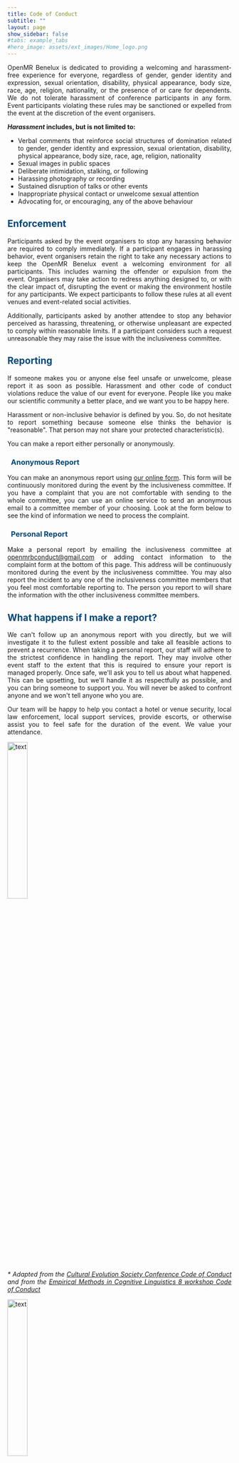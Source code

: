 ```yaml
--- 
title: Code of Conduct
subtitle: ""
layout: page
show_sidebar: false
#tabs: example_tabs
#hero_image: assets/ext_images/Home_logo.png
---
```


<style>
img {
  width: 30%;
  height: auto;
  display: inline-block;
}
</style>

<a name="top"></a>

<p><div style="text-align: justify">OpenMR Benelux is dedicated to providing a welcoming and harassment-free experience for everyone, regardless of gender, gender identity and expression, sexual orientation, disability, physical appearance, body size, race, age, religion, nationality, or the presence of or care for dependents. We do not tolerate harassment of conference participants in any form. Event participants violating these rules may be sanctioned or expelled from the event at the discretion of the event organisers.</div></p>
<p><div style="text-align: justify"><b><i>Harassment</i> includes, but is not limited to:</b></div></p>

* <div style="text-align: justify">Verbal comments that reinforce social structures of domination related to gender, gender identity and expression, sexual orientation, disability, physical appearance, body size, race, age, religion, nationality</div>
* <div style="text-align: justify">Sexual images in public spaces</div>
* <div style="text-align: justify">Deliberate intimidation, stalking, or following</div>
* <div style="text-align: justify">Harassing photography or recording</div>
* <div style="text-align: justify">Sustained disruption of talks or other events</div>
* <div style="text-align: justify">Inappropriate physical contact or unwelcome sexual attention</div>
* <div style="text-align: justify">Advocating for, or encouraging, any of the above behaviour</div>

<h2 style="color:#004777"> Enforcement </h2>
<!-- <p><div style="text-align: justify"><b>Enforcement</b></div></p> -->
<p><div style="text-align: justify">Participants asked by the event organisers to stop any harassing behavior are required to comply immediately. If a participant engages in harassing behavior, event organisers retain the right to take any necessary actions to keep the OpenMR Benelux event a welcoming environment for all participants. This includes warning the offender or expulsion from the event. Organisers may take action to redress anything designed to, or with the clear impact of, disrupting the event or making the environment hostile for any participants. We expect participants to follow these rules at all event venues and event-related social activities.</div></p>
<p><div style="text-align: justify">Additionally, participants asked by another attendee to stop any behavior perceived as harassing, threatening, or otherwise unpleasant are expected to comply within reasonable limits. If a participant considers such a request unreasonable they may raise the issue with the inclusiveness committee.</div></p>

<h2 style="color:#004777"> Reporting </h2>
<!-- <p><div style="text-align: justify"><b>Reporting</b></div></p> -->
<p><div style="text-align: justify">If someone makes you or anyone else feel unsafe or unwelcome, please report it as soon as possible. Harassment and other code of conduct violations reduce the value of our event for everyone. People like you make our scientific community a better place, and we want you to be happy here.</div></p>
<p><div style="text-align: justify">Harassment or non-inclusive behavior is defined by you. So, do not hesitate to report something because someone else thinks the behavior is "reasonable". That person may not share your protected characteristic(s).</div></p>
<p><div style="text-align: justify">You can make a report either personally or anonymously.</div></p>

<h3 style="color:#004777"><i class="far fa-share-square" style="position: relative; top: -5px; text-indent: 0px; vertical-align: middle; color:#004777"></i>&nbsp;&nbsp;Anonymous Report </h3>
<!-- <p><div style="text-align: justify"><b>Anonymous Report</b></div></p> -->
<p><div style="text-align: justify">You can make an anonymous report using <a href="https://docs.google.com/forms/d/e/1FAIpQLSej3wnhumQqY4RPV0DdMsh69VQcMELMpEl9mdJ1LkL6Lj9zOg/viewform?usp=sf_link">our online form</a>. This form will be continuously monitored during the event by the inclusiveness committee. If you have a complaint that you are not comfortable with sending to the whole committee, you can use an online service to send an anonymous email to a committee member of your choosing. Look at the form below to see the kind of information we need to process the complaint.</div></p>

<h3 style="color:#004777"><i class="far fa-share-square" style="position: relative; top: -5px; text-indent: 0px; vertical-align: middle; color:#004777"></i>&nbsp;&nbsp;Personal Report </h3> 
<!-- <p><div style="text-align: justify"><b>Personal Report</b></div></p> -->
<p><div style="text-align: justify">Make a personal report by emailing the inclusiveness committee at <a href="mailto:openmrbconduct@gmail.com">openmrbconduct@gmail.com</a> or adding contact information to the complaint form at the bottom of this page. This address will be continuously monitored during the event by the inclusiveness committee. You may also report the incident to any one of the inclusiveness committee members that you feel most comfortable reporting to. The person you report to will share the information with the other inclusiveness committee members.</div></p>

<h2 style="color:#004777"> What happens if I make a report? </h2>
<!-- <p><div style="text-align: justify"><b>What happens if I make a report?</b></div></p> -->
<p><div style="text-align: justify">We can't follow up an anonymous report with you directly, but we will investigate it to the fullest extent possible and take all feasible actions to prevent a recurrence. When taking a personal report, our staff will adhere to the strictest confidence in handling the report. They may involve other event staff to the extent that this is required to ensure your report is managed properly. Once safe, we'll ask you to tell us about what happened. This can be upsetting, but we'll handle it as respectfully as possible, and you can bring someone to support you. You will never be asked to confront anyone and we won't tell anyone who you are.</div></p>
<p><div style="text-align: justify">Our team will be happy to help you contact a hotel or venue security, local law enforcement, local support services, provide escorts, or otherwise assist you to feel safe for the duration of the event. We value your attendance.</div></p>

<img src="../assets/ext_images/post_separator.png" alt="text">

<p><div style="text-align: justify"><i>* Adapted from the <a href="https://www.eiseverywhere.com/ehome/ces18/code-of-conduct/">Cultural Evolution Society Conference Code of Conduct</a> and from the <a href="https://sisu.ut.ee/emcl8tartu/code-conduct">Empirical Methods in Cognitive Linguistics 8 workshop Code of Conduct</a></i></div></p>

<img src="../assets/ext_images/post_separator.png" alt="text"> 
<br>
<a href="../page-code-of-conduct#top"><i class="fas fa-arrow-alt-circle-up" style="position: relative; top: -3px; text-indent: 0px; vertical-align: middle; color:#004777;"></i></a>
